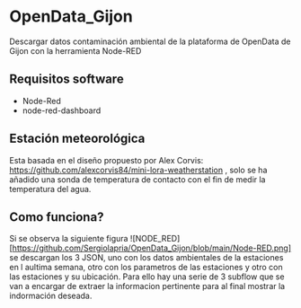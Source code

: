 # OpenData_Gijon
Descargar datos contaminación ambiental de la plataforma de OpenData de Gijon con la herramienta Node-RED
## Requisitos software
* Node-Red
* node-red-dashboard
## Estación meteorológica
Esta basada en el diseño propuesto por Alex Corvis: https://github.com/alexcorvis84/mini-lora-weatherstation , solo se ha añadido una sonda de temperatura de contacto con el fin de medir la temperatura del agua.
## Como funciona?
Si se observa la siguiente figura
![NODE_RED][https://github.com/Sergiolapria/OpenData_Gijon/blob/main/Node-RED.png]
se descargan los 3 JSON, uno con los datos ambientales de la estaciones en l aultima semana, otro con los parametros de las estaciones y otro con las estaciones y su ubicación.
Para ello hay una serie de 3 subflow que se van a encargar de extraer la informacion pertinente para al final mostrar la indormación deseada.
